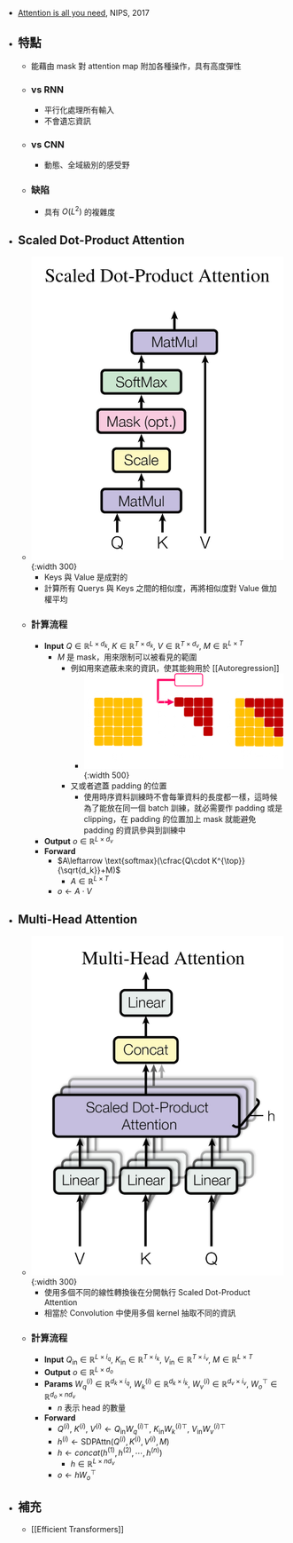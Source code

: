 - [Attention is all you need](https://papers.nips.cc/paper/2017/hash/3f5ee243547dee91fbd053c1c4a845aa-Abstract.html), NIPS, 2017
- ## 特點
	- 能藉由 mask 對 attention map 附加各種操作，具有高度彈性
	- ### vs RNN
		- 平行化處理所有輸入
		- 不會遺忘資訊
	- ### vs CNN
		- 動態、全域級別的感受野
	- ### 缺陷
		- 具有 $O(L^2)$ 的複雜度
- ## Scaled Dot-Product Attention
	- ![2022-08-08-14-12-03.jpeg](../assets/2022-08-08-14-12-03.jpeg){:width 300}
		- Keys 與 Value 是成對的
		- 計算所有 Querys 與 Keys 之間的相似度，再將相似度對 Value 做加權平均
	- ### 計算流程
		- $\textbf{Input}~Q\in\mathbb{R}^{L\times d_k},~K\in\mathbb{R}^{T\times d_k},~V\in\mathbb{R}^{T\times d_v},~M\in\mathbb{R}^{L\times T}$
			- $M$ 是 mask，用來限制可以被看見的範圍
				- 例如用來遮蔽未來的資訊，使其能夠用於 [[Autoregression]]
					- ![masking](../assets/masking.png){:width 500}
				- 又或者遮蓋 padding 的位置
					- 使用時序資料訓練時不會每筆資料的長度都一樣，這時候為了能放在同一個 batch 訓練，就必需要作 padding 或是 clipping，在 padding 的位置加上 mask 就能避免 padding 的資訊參與到訓練中
		- $\textbf{Output}~o\in\mathbb{R}^{L\times d_v}$
		- $\textbf{Forward}$
			- $A\leftarrow \text{softmax}(\cfrac{Q\cdot K^{\top}}{\sqrt{d_k}}+M)$
				- $A\in\mathbb{R}^{L\times T}$
			- $o\leftarrow A\cdot V$
- ## Multi-Head Attention
	- ![2022-08-08-14-10-10.jpeg](../assets/2022-08-08-14-10-10.jpeg){:width 300}
		- 使用多個不同的線性轉換後在分開執行 Scaled Dot-Product Attention
		- 相當於 Convolution 中使用多個 kernel 抽取不同的資訊
	- ### 計算流程
		- $\textbf{Input}~Q_{\text{in}}\in\mathbb{R}^{L\times i_q},~K_{\text{in}}\in\mathbb{R}^{T\times i_k},~V_{\text{in}}\in\mathbb{R}^{T\times i_v},~M\in\mathbb{R}^{L\times T}$
		- $\textbf{Output}~o\in\mathbb{R}^{L\times d_o}$
		- $\textbf{Params}~W^{(i)}_q\in\mathbb{R}^{d_k\times i_q},~W^{(i)}_k\in\mathbb{R}^{d_k\times i_k},~W^{(i)}_v\in\mathbb{R}^{d_v\times i_v},~W^{\top}_o\in\mathbb{R}^{d_o\times nd_v}$
			- $n$ 表示 head 的數量
		- $\textbf{Forward}$
			- $Q^{(i)},~K^{(i)},~V^{(i)}\leftarrow Q_{\text{in}}W^{(i)\top}_q,~K_{\text{in}}W^{(i)\top}_k,~V_{\text{in}}W^{(i)\top}_v$
			- $h^{(i)}\leftarrow \text{SDPAttn}(Q^{(i)},K^{(i)},V^{(i)},M)$
			- $h\leftarrow concat(h^{(1)},h^{(2)},\cdots,h^{(n)})$
				- $h\in\mathbb{R}^{L\times nd_v}$
			- $o\leftarrow hW^{\top}_o$
- ## 補充
	- [[Efficient Transformers]]
